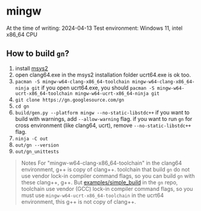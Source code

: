 # mingw

At the time of writing: 2024-04-13
Test environment: Windows 11, intel x86_64 CPU

## How to build `gn`?

1. install [msys2](https://www.msys2.org/)
2. open clang64.exe in the msys2 installation folder
   ucrt64.exe is ok too.
3. `pacman -S mingw-w64-clang-x86_64-toolchain mingw-w64-clang-x86_64-ninja git`
   if you open ucrt64.exe, you should `pacman -S mingw-w64-ucrt-x86_64-toolchain mingw-w64-ucrt-x86_64-ninja git`
4. `git clone https://gn.googlesource.com/gn`
5. `cd gn`
6. `build/gen.py --platform mingw --no-static-libstdc++`
   if you want to build with warnings, add `--allow-warning` flag.
   if you want to run `gn` for cross environment (like clang64, ucrt), remove `--no-static-libstdc++` flag.
7. `ninja -C out`
8. `out/gn --version`
9. `out/gn_unittests`

> Notes
> For "mingw-w64-clang-x86_64-toolchain" in the clang64 environment, g++ is copy of clang++. toolchain that build `gn` do not use vendor lock-in compiler command flags, so you can build `gn` with these clang++, g++.
But [examples/simple_build](../examples/simple_build) in the `gn` repo, toolchain use vendor (GCC) lock-in compiler command flags, so you must use `mingw-w64-ucrt-x86_64-toolchain` in the ucrt64 environment, this g++ is not copy of clang++.
```
